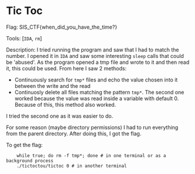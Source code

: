 # Tic Toc

Flag: SIS_CTF{when_did_you_have_the_time?}

Tools: [`IDA`, `rm`]

Description:
I tried running the program and saw that I had to match the number.
I opened it in `IDA` and saw some interesting `sleep` calls that could be 'abused'.
As the program opened a tmp file and wrote to it and then read it, this could be used.
From here I saw 2 methods:
 * Continuously search for `tmp*` files and echo the value chosen into it between the write and the read
 * Continuosly delete all files matching the pattern `tmp*`.
The second one worked because the value was read inside a variable with default 0.
Because of this, this method also worked.

I tried the second one as it was easier to do.

For some reason (maybe directory permissions) I had to run everything from the parent directory.
After doing this, I got the flag.

To get the flag:
```
    while true; do rm -f tmp*; done # in one terminal or as a background process
    ./tictoctou/tictoc 0 # in another terminal
```
